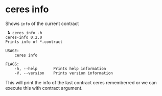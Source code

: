 # ceres info

Shows `info` of the current contract

```
 𝝺 ceres info -h
ceres-info 0.2.0
Prints info of *.contract

USAGE:
    ceres info

FLAGS:
    -h, --help       Prints help information
    -V, --version    Prints version information
```

This will print the info of the last contract ceres rememberred or
we can execute this with contract argument.
